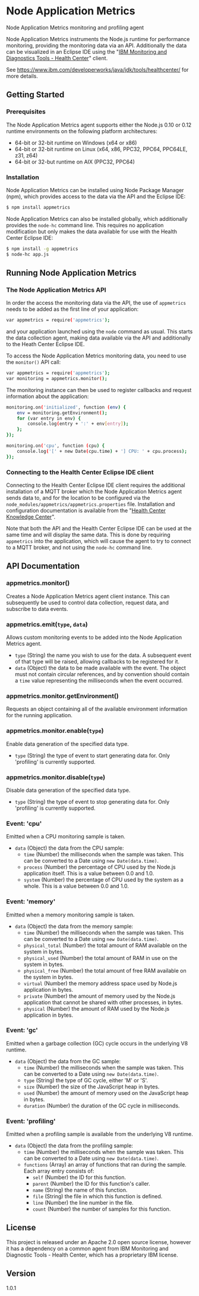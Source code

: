 # Node Application Metrics
Node Application Metrics monitoring and profiling agent

Node Application Metrics instruments the Node.js runtime for performance monitoring, providing the monitoring data via an API. 
Additionally the data can be visualized in an Eclipse IDE using the "[IBM Monitoring and Diagnostics Tools - Health Center][1]" client.

See https://www.ibm.com/developerworks/java/jdk/tools/healthcenter/ for more details.

## Getting Started
### Prerequisites
The Node Application Metrics agent supports either the Node.js 0.10 or 0.12 runtime environments on the following platform architectures:

* 64-bit or 32-bit runtime on Windows (x64 or x86)
* 64-bit or 32-bit runtime on Linux (x64, x86, PPC32, PPC64, PPC64LE, z31, z64)
* 64-bit or 32-but runtime on AIX (PPC32, PPC64)

### Installation
Node Application Metrics can be installed using Node Package Manager (npm), which provides access to the data via the API and the Eclipse IDE:
```sh
$ npm install appmetrics
```
Node Application Metrics can also be installed globally, which additionally provides the `node-hc` command line. This requires no application modification but only makes the data available for use with the Health Center Eclipse IDE:
```sh
$ npm install -g appmetrics
$ node-hc app.js
```

## Running Node Application Metrics
### The Node Application Metrics API
In order the access the monitoring data via the API, the use of `appmetrics` needs to be added as the first line of your application:
```sh
var appmetrics = require('appmetrics');
```
and your application launched using the `node` command as usual. This starts the data collection agent, making data available via the API and additionally to the Heath Center Eclipse IDE.

To access the Node Application Metrics monitoring data, you need to use the `monitor()` API call:
```sh
var appmetrics = require('appmetrics');
var monitoring = appmetrics.monitor();
```
The monitoring instance can then be used to register callbacks and request information about the application:
```sh
monitoring.on('initialized', function (env) {
    env = monitoring.getEnvironment();
    for (var entry in env) {
        console.log(entry + ':' + env[entry]);
    };
});

monitoring.on('cpu', function (cpu) {
    console.log('[' + new Date(cpu.time) + '] CPU: ' + cpu.process);
});
```

### Connecting to the Health Center Eclipse IDE client
Connecting to the Health Center Eclipse IDE client requires the additional installation of a MQTT broker which the Node Application Metrics agent sends data to, and for the location to be configured via the `node_modules/appmetrics/appmetrics.properties` file. Installation and configuration documentation is available from the "[Health Center Knowledge Center][2]". 

Note that both the API and the Health Center Eclipse IDE can be used at the same time and will display the same data. This is done by requiring `appmetrics` into the application, which will cause the agent to try to connect to a MQTT broker, and not using the `node-hc` command line.



## API Documentation

### appmetrics.monitor()
Creates a Node Application Metrics agent client instance. This can subsequently be used to control data collection, request data, and subscribe to data events.

### appmetrics.emit(`type`, `data`)
Allows custom monitoring events to be added into the Node Application Metrics agent.
* `type` (String) the name you wish to use for the data. A subsequent event of that type will be raised, allowing callbacks to be registered for it.
* `data` (Object) the data to be made available with the event. The object must not contain circular references, and by convention should contain a `time` value representing the milliseconds when the event occurred.

### appmetrics.monitor.getEnvironment()
Requests an object containing all of the available environment information for the running application.

### appmetrics.monitor.enable(`type`)
Enable data generation of the specified data type.
* `type` (String) the type of event to start generating data for. Only 'profiling' is currently supported.

### appmetrics.monitor.disable(`type`)
Disable data generation of the specified data type.
* `type` (String) the type of event to stop generating data for. Only 'profiling' is currently supported.

### Event: 'cpu'
Emitted when a CPU monitoring sample is taken.
* `data` (Object) the data from the CPU sample:
    * `time` (Number) the milliseconds when the sample was taken. This can be converted to a Date using `new Date(data.time)`.
    * `process` (Number) the percentage of CPU used by the Node.js application itself. This is a value between 0.0 and 1.0.
    * `system` (Number) the percentage of CPU used by the system as a whole. This is a value between 0.0 and 1.0.

### Event: 'memory'
Emitted when a memory monitoring sample is taken.
* `data` (Object) the data from the memory sample:
    * `time` (Number) the milliseconds when the sample was taken. This can be converted to a Date using `new Date(data.time)`.
    * `physical_total` (Number) the total amount of RAM available on the system in bytes.
    * `physical_used` (Number) the total amount of RAM in use on the system in bytes.
    * `physical_free` (Number) the total amount of free RAM available on the system in bytes.
    * `virtual` (Number) the memory address space used by Node.js application in bytes.
    * `private` (Number) the amount of memory used by the Node.js application that cannot be shared with other processes, in bytes.
    * `physical` (Number) the amount of RAM used by the Node.js application in bytes.

### Event: 'gc'
Emitted when a garbage collection (GC) cycle occurs in the underlying V8 runtime.
* `data` (Object) the data from the GC sample:
    * `time` (Number) the milliseconds when the sample was taken. This can be converted to a Date using `new Date(data.time)`.
    * `type` (String) the type of GC cycle, either 'M' or 'S'.
    * `size` (Number) the size of the JavaScript heap in bytes.
    * `used` (Number) the amount of memory used on the JavaScript heap in bytes.
    * `duration` (Number) the duration of the GC cycle in milliseconds.

### Event: 'profiling'
Emitted when a profiling sample is available from the underlying V8 runtime.
* `data` (Object) the data from the profiling sample:
    * `time` (Number) the milliseconds when the sample was taken. This can be converted to a Date using `new Date(data.time)`.
    * `functions` (Array) an array of functions that ran during the sample. Each array entry consists of:
        * `self` (Number) the ID for this function.
        * `parent` (Number) the ID for this function's caller.
        * `name` (String) the name of this function.
        * `file` (String) the file in which this function is defined.
        * `line` (Number) the line number in the file.
        * `count` (Number) the number of samples for this function.

## License
This project is released under an Apache 2.0 open source license, however it has a dependency on a common agent from IBM Monitoring and Diagnostic Tools - Health Center, which has a proprietary IBM license.

## Version
1.0.1

[1]:https://marketplace.eclipse.org/content/ibm-monitoring-and-diagnostic-tools-health-center**
[2]:http://www-01.ibm.com/support/knowledgecenter/SS3KLZ/com.ibm.java.diagnostics.healthcenter.doc/topics/connecting.html

